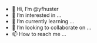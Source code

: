 - 👋 Hi, I’m @yfhuster
- 👀 I’m interested in ...
- 🌱 I’m currently learning ...
- 💞️ I’m looking to collaborate on ...
- 📫 How to reach me ...

<!---
yfhuster/yfhuster is a ✨ special ✨ repository because its `README.md` (this file) appears on your GitHub profile.
You can click the Preview link to take a look at your changes.
--->
